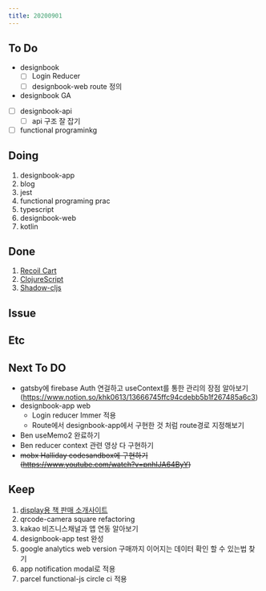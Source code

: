 ```yaml
---
title: 20200901
---
```


## To Do

- designbook
  - [ ] Login Reducer
  - [ ] designbook-web route 정의
- designbook GA
- [ ] designbook-api
  - [ ] api 구조 잘 잡기
- [ ] functional programinkg

## Doing

1. designbook-app
2. blog
3. jest
4. functional programing prac
5. typescript
6. designbook-web
7. kotlin

## Done

1. [Recoil Cart](https://www.notion.so/khk0613/Recoil-4a92c500f77540f68b80691100d4efa9)
2. [ClojureScript](https://www.notion.so/khk0613/a116e4aef1234379be6b42f3f383395a)
3. [Shadow-cljs](https://www.notion.so/khk0613/a116e4aef1234379be6b42f3f383395a)

## Issue

## Etc

## Next To DO

- gatsby에 firebase Auth 연걸하고 useContext를 통한 관리의 장점 알아보기(https://www.notion.so/khk0613/13666745ffc94cdebb5b1f267485a6c3)
- designbook-app web
  - Login reducer Immer 적용
  - Route에서 designbook-app에서 구현한 것 처럼 route경로 지정해보기
- Ben useMemo2 완료하기
- Ben reducer context 관련 영상 다 구현하기
- <strike>mobx Halliday codesandbox에 구현하기 (https://www.youtube.com/watch?v=pnhIJA64ByY)</strike>

## Keep

1. [display용 책 판매 소개사이트](https://www.notion.so/664d830ecbd64cfd92ec8d22efa725fa)
2. qrcode-camera square refactoring
3. kakao 비즈니스채널과 앱 연동 알아보기
4. designbook-app test 완성
5. google analytics web version 구매까지 이어지는 데이터 확인 할 수 있는법 찾기
6. app notification modal로 적용
7. parcel functional-js circle ci 적용
